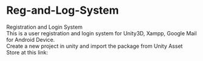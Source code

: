 # Reg-and-Log-System
Registration and Login System
<br>
This is a user registration and login system for Unity3D, Xampp, Google Mail for Android Device.
<br>
Create a new project in unity and import the package from Unity Asset Store at this link: <br>
<br>
